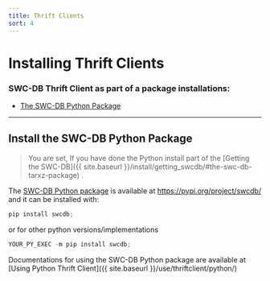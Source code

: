 ```yaml
---
title: Thrift Clients
sort: 4
---
```


# Installing Thrift Clients



### SWC-DB Thrift Client as part of a package installations:
* [The SWC-DB Python Package](#install-the-swc-db-python-package)



***



## Install the SWC-DB Python Package

> You are set, If you have done the Python install part of the [Getting the SWC-DB]({{ site.baseurl }}/install/getting_swcdb/#the-swc-db-tarxz-package) .

The [SWC-DB Python package](https://pypi.org/project/swcdb/) is available at https://pypi.org/project/swcdb/
and it can be installed with:

```python
pip install swcdb;
```
or for other python versions/implementations

```python
YOUR_PY_EXEC -m pip install swcdb;
```

Documentations for using the SWC-DB Python package are available at [Using Python Thrift Client]({{ site.baseurl }}/use/thriftclient/python/)

